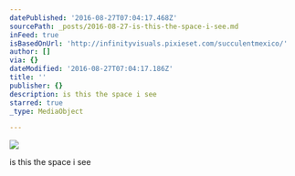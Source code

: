 ```yaml
---
datePublished: '2016-08-27T07:04:17.468Z'
sourcePath: _posts/2016-08-27-is-this-the-space-i-see.md
inFeed: true
isBasedOnUrl: 'http://infinityvisuals.pixieset.com/succulentmexico/'
author: []
via: {}
dateModified: '2016-08-27T07:04:17.186Z'
title: ''
publisher: {}
description: is this the space i see
starred: true
_type: MediaObject

---
```

![](https://the-grid-user-content.s3-us-west-2.amazonaws.com/fcbbca87-27d9-4dad-8a8a-a8674b12abfb.jpg)

is this the space i see